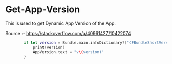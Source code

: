 # Get-App-Version
This is used to get Dynamic App Version of the App. 


Source :- https://stackoverflow.com/a/40961427/10422074

```swift
        if let version = Bundle.main.infoDictionary?["CFBundleShortVersionString"] as? String {
            print(version)
            AppVersion.text = "v\(version)"
        }
```

